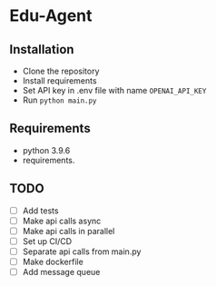 # Edu-Agent
## Installation
* Clone the repository
* Install requirements
* Set API key in .env file with name `OPENAI_API_KEY`
* Run `python main.py`
## Requirements
* python 3.9.6
* requirements.
## TODO
* [ ] Add tests
* [ ] Make api calls async
* [ ] Make api calls in parallel
* [ ] Set up CI/CD
* [ ] Separate api calls from main.py
* [ ] Make dockerfile
* [ ] Add message queue